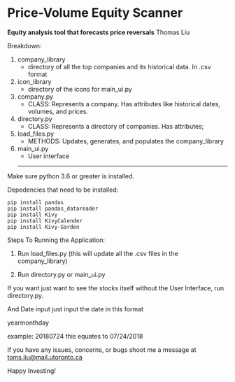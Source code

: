 # Price-Volume Equity Scanner
**Equity analysis tool that forecasts price reversals**
Thomas Liu

Breakdown:

1.  company_library
    * directory of all the top companies and its historical data. In .csv format
2.  icon_library
    * directory of the icons for main_ui.py
3. company.py
    * CLASS: Represents a company. Has attributes like historical dates, volumes, and prices.
4. directory.py
    * CLASS: Represents a directory of companies. Has attributes;
5. load_files.py
    * METHODS: Updates, generates, and populates the company_library
6. main_ui.py
    * User interface
    ****
    
Make sure python 3.6 or greater is installed.


Depedencies that need to be installed:

    pip install pandas
    pip install pandas_datareader
    pip install Kivy
    pip install KivyCalender
    pip install Kivy-Garden
    
Steps To Running the Application:

1) Run load_files.py     (this will update all the .csv files in the company_library)


2) Run directory.py or main_ui.py


If you want just want to see the stocks itself without the User Interface, run directory.py.

And Date input just input the date in this format

yearmonthday

example: 20180724 
this equates to 07/24/2018

If you have any issues, concerns, or bugs shoot me a message at toms.liu@mail.utoronto.ca

Happy Investing!
